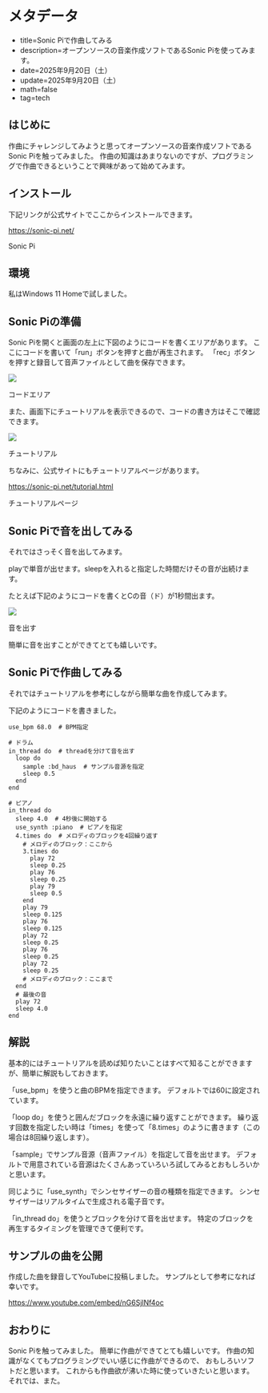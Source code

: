 # メタデータ
- title=Sonic Piで作曲してみる
- description=オープンソースの音楽作成ソフトであるSonic Piを使ってみます。
- date=2025年9月20日（土）
- update=2025年9月20日（土）
- math=false
- tag=tech

## はじめに

作曲にチャレンジしてみようと思ってオープンソースの音楽作成ソフトであるSonic Piを触ってみました。
作曲の知識はあまりないのですが、プログラミングで作曲できるということで興味があって始めてみます。

## インストール

下記リンクが公式サイトでここからインストールできます。

https://sonic-pi.net/

Sonic Pi

## 環境

私はWindows 11 Homeで試しました。

## Sonic Piの準備

Sonic Piを開くと画面の左上に下図のようにコードを書くエリアがあります。
ここにコードを書いて「run」ボタンを押すと曲が再生されます。
「rec」ボタンを押すと録音して音声ファイルとして曲を保存できます。

![](../../images/2025/20250920_01.png)

コードエリア

また、画面下にチュートリアルを表示できるので、コードの書き方はそこで確認できます。

![](../../images/2025/20250920_02.png)

チュートリアル

ちなみに、公式サイトにもチュートリアルページがあります。

https://sonic-pi.net/tutorial.html

チュートリアルページ

## Sonic Piで音を出してみる

それではさっそく音を出してみます。

playで単音が出せます。sleepを入れると指定した時間だけその音が出続けます。

たとえば下記のようにコードを書くとCの音（ド）が1秒間出ます。

![](../../images/2025/20250920_03.png)

音を出す

簡単に音を出すことができてとても嬉しいです。

## Sonic Piで作曲してみる

それではチュートリアルを参考にしながら簡単な曲を作成してみます。

下記のようにコードを書きました。

```
use_bpm 68.0  # BPM指定

# ドラム
in_thread do  # threadを分けて音を出す
  loop do
    sample :bd_haus  # サンプル音源を指定
    sleep 0.5
  end
end

# ピアノ
in_thread do
  sleep 4.0  # 4秒後に開始する
  use_synth :piano  # ピアノを指定
  4.times do  # メロディのブロックを4回繰り返す
    # メロディのブロック：ここから
    3.times do
      play 72
      sleep 0.25
      play 76
      sleep 0.25
      play 79
      sleep 0.5
    end
    play 79
    sleep 0.125
    play 76
    sleep 0.125
    play 72
    sleep 0.25
    play 76
    sleep 0.25
    play 72
    sleep 0.25
    # メロディのブロック：ここまで
  end
  # 最後の音
  play 72
  sleep 4.0
end
```

## 解説

基本的にはチュートリアルを読めば知りたいことはすべて知ることができますが、簡単に解説もしておきます。

「use_bpm」を使うと曲のBPMを指定できます。
デフォルトでは60に設定されています。

「loop do」を使うと囲んだブロックを永遠に繰り返すことができます。
繰り返す回数を指定したい時は「times」を使って「8.times」のように書きます（この場合は8回繰り返します）。

「sample」でサンプル音源（音声ファイル）を指定して音を出せます。
デフォルトで用意されている音源はたくさんあっていろいろ試してみるとおもしろいかと思います。

同じように「use_synth」でシンセサイザーの音の種類を指定できます。
シンセサイザーはリアルタイムで生成される電子音です。

「in_thread do」を使うとブロックを分けて音を出せます。
特定のブロックを再生するタイミングを管理できて便利です。

## サンプルの曲を公開

作成した曲を録音してYouTubeに投稿しました。
サンプルとして参考になれば幸いです。

https://www.youtube.com/embed/nG6SjlNf4oc

## おわりに

Sonic Piを触ってみました。
簡単に作曲ができてとても嬉しいです。
作曲の知識がなくてもプログラミングでいい感じに作曲ができるので、
おもしろいソフトだと思います。
これからも作曲欲が沸いた時に使っていきたいと思います。
それでは、また。